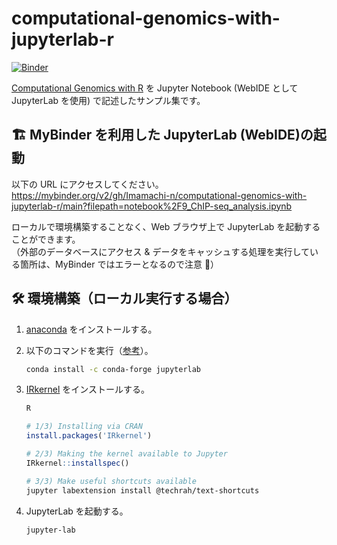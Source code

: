 # computational-genomics-with-jupyterlab-r

[![Binder](https://mybinder.org/badge_logo.svg)](https://mybinder.org/v2/gh/Imamachi-n/computational-genomics-with-jupyterlab-r/main?filepath=notebook%2F9_ChIP-seq_analysis.ipynb)

[Computational Genomics with R](https://compgenomr.github.io/book/) を Jupyter Notebook (WebIDE として JupyterLab を使用) で記述したサンプル集です。

## 🏗 MyBinder を利用した JupyterLab (WebIDE)の起動

以下の URL にアクセスしてください。  
<https://mybinder.org/v2/gh/Imamachi-n/computational-genomics-with-jupyterlab-r/main?filepath=notebook%2F9_ChIP-seq_analysis.ipynb>

ローカルで環境構築することなく、Web ブラウザ上で JupyterLab を起動することができます。  
（外部のデータベースにアクセス & データをキャッシュする処理を実行している箇所は、MyBinder ではエラーとなるので注意 🚧）

## 🛠 環境構築（ローカル実行する場合）

1. [anaconda](https://www.anaconda.com/products/individual#Downloads) をインストールする。
1. 以下のコマンドを実行（[参考](https://jupyter.org/install)）。

   ```zsh
   conda install -c conda-forge jupyterlab
   ```

1. [IRkernel](https://irkernel.github.io/installation/#binary-panel) をインストールする。

   ```zsh
   R
   ```

   ```r
   # 1/3) Installing via CRAN
   install.packages('IRkernel')

   # 2/3) Making the kernel available to Jupyter
   IRkernel::installspec()
   ```

   ```zsh
   # 3/3) Make useful shortcuts available
   jupyter labextension install @techrah/text-shortcuts
   ```

1. JupyterLab を起動する。

   ```zsh
   jupyter-lab
   ```
